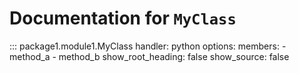 # Documentation for `MyClass`

::: package1.module1.MyClass
    handler: python
    options:
      members:
        - method_a
        - method_b
      show_root_heading: false
      show_source: false

      